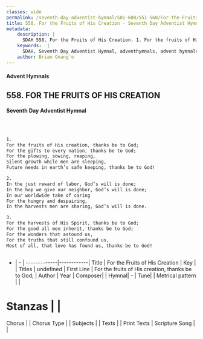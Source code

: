 ```yaml
---
classes: wide
permalink: /seventh-day-adventist-hymnal/501-600/551-560/For-the-Fruits-of-His-Creation/
title: 558. For the Fruits of His Creation - Seventh Day Adventist Hymnal
metadata:
    description: |
      SDAH 558. For the Fruits of His Creation. 1. For the fruits of His creation, thanks be to God; For the gifts to every nation, thanks be to God; For the plowing, sowing, reaping, Silent growth while men are sleeping, Future needs in earth’s safe keeping, thanks be to God!
    keywords:  |
      SDAH, Seventh Day Adventist Hymnal, adventhymnals, advent hymnals, For the Fruits of His Creation, For the fruits of His creation, thanks be to God; 
    author: Brian Onang'o
---
```


#### Advent Hymnals
## 558. FOR THE FRUITS OF HIS CREATION
#### Seventh Day Adventist Hymnal

```txt



1.
For the fruits of His creation, thanks be to God;
For the gifts to every nation, thanks be to God;
For the plowing, sowing, reaping,
Silent growth while men are sleeping,
Future needs in earth’s safe keeping, thanks be to God!

2.
In the just reward of labor, God’s will is done;
In the hop we give our neighbor, God’s will is done;
In our worldwide take of caring
For the hungry and despairing,
In the harvests men are sharing, God’s will is done.

3.
For the harvests of His Spirit, thanks be to God;
For the good all men inherit, thanks be to God;
For the wonders that astound us,
For the truths that still confound us,
Most of all, that love has found us, thanks be to God!



```

- |   -  |
-------------|------------|
Title | For the Fruits of His Creation |
Key |  |
Titles | undefined |
First Line | For the fruits of His creation, thanks be to God; |
Author | 
Year | 
Composer|  |
Hymnal|  - |
Tune|  |
Metrical pattern | |
# Stanzas |  |
Chorus |  |
Chorus Type |  |
Subjects |  |
Texts |  |
Print Texts | 
Scripture Song |  |
  
